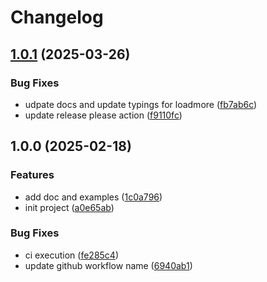 # Changelog

## [1.0.1](https://github.com/vouill/react-infinite-scroll/compare/v1.0.0...v1.0.1) (2025-03-26)


### Bug Fixes

* udpate docs and update typings for loadmore ([fb7ab6c](https://github.com/vouill/react-infinite-scroll/commit/fb7ab6c92322b29f27aee1d18fbd8548ee5baa17))
* update release please action ([f9110fc](https://github.com/vouill/react-infinite-scroll/commit/f9110fc1452fc437e36678b069a3a92c3217352a))

## 1.0.0 (2025-02-18)


### Features

* add doc and examples ([1c0a796](https://github.com/vouill/react-infinite-scroll/commit/1c0a796254616bf113c58852272c2dd0f7c2c6a0))
* init project ([a0e65ab](https://github.com/vouill/react-infinite-scroll/commit/a0e65abdb3450200834ea6643f04b6c5d9245298))


### Bug Fixes

* ci execution ([fe285c4](https://github.com/vouill/react-infinite-scroll/commit/fe285c4e7d1572f4e60a94968eb19660fa2c5df7))
* update github workflow name ([6940ab1](https://github.com/vouill/react-infinite-scroll/commit/6940ab1764119ab09650693c49b9475701274e29))
